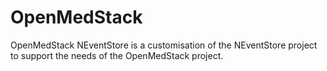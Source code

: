 # OpenMedStack

OpenMedStack NEventStore is a customisation of the NEventStore project to support the needs of the OpenMedStack project.
